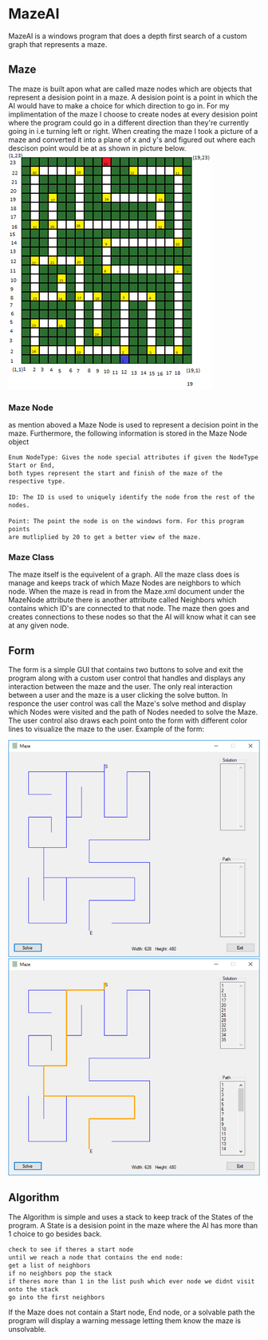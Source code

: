 # MazeAI
MazeAI is a windows program that does a depth first search of a custom graph that represents a maze.
## Maze
The maze is built apon what are called maze nodes which are objects that represent a desision point in a maze. A desision point is a point in which the AI would have to make a choice for which direction to go in. For my implimentation of the maze I choose to create nodes at every desision point where the program could go in a different direction than they're currently going in i.e turning left or right. 
When creating the maze I took a picture of a maze and converted it into a plane of x and y's and figured out where each descison point would be at as shown in picture below.
![MazeGrid](https://github.com/JoshuaEstrada329/MazeAI/blob/master/mazeTest/mazeGrid.png)

### Maze Node
as mention aboved a Maze Node is used to represent a decision point in the maze. Furthermore, the following information is stored in the Maze Node object
```
Enum NodeType: Gives the node special attributes if given the NodeType Start or End, 
both types represent the start and finish of the maze of the respective type.

ID: The ID is used to uniquely identify the node from the rest of the nodes.

Point: The point the node is on the windows form. For this program points 
are mutliplied by 20 to get a better view of the maze.

```

### Maze Class
The maze itself is the equivelent of a graph. All the maze class does is manage and keeps track of which Maze Nodes are neighbors to which node. When the maze is read in from the Maze.xml document under the MazeNode attribute there is another attribute called Neighbors which contains which ID's are connected to that node. The maze then goes and creates connections to these nodes so that the AI will know what it can see at any given node.


## Form
The form is a simple GUI that contains two buttons to solve and exit the program along with a custom user control that handles and displays any interaction between the maze and the user. The only real interaction between a user and the maze is a user clicking the solve button. In responce the user control was call the Maze's solve method and display which Nodes were visited and the path of Nodes needed to solve the Maze. The user control also draws each point onto the form with different color lines to visualize the maze to the user.
Example of the form:

![MazeFormExample](https://github.com/JoshuaEstrada329/MazeAI/blob/master/mazeTest/FormExample.PNG)
![MazeFormSolved](https://github.com/JoshuaEstrada329/MazeAI/blob/master/mazeTest/FormExampleSolved.PNG)


## Algorithm

The Algorithm is simple and uses a stack to keep track of the States of the program. A State is a desision point in the maze where the AI has more than 1 choice to go besides back.

```
check to see if theres a start node
until we reach a node that contains the end node:
get a list of neighbors
if no neighbors pop the stack
if theres more than 1 in the list push which ever node we didnt visit onto the stack
go into the first neighbors  
```
If the Maze does not contain a Start node, End node, or a solvable path the program will display a warning message letting them know the maze is unsolvable.



